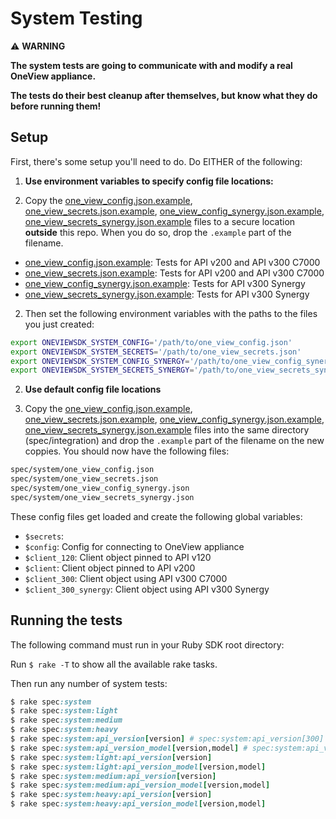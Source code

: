 # System Testing
:warning: **WARNING**

**The system tests are going to communicate with and modify a real OneView appliance.**

**The tests do their best cleanup after themselves, but know what they do before running them!**

## Setup
First, there's some setup you'll need to do. Do EITHER of the following:

1. **Use environment variables to specify config file locations:**

  1. Copy the [one_view_config.json.example](one_view_config.json.example), [one_view_secrets.json.example](one_view_secrets.json.example),
   [one_view_config_synergy.json.example](one_view_config_synergy.json.example),
   [one_view_secrets_synergy.json.example](one_view_secrets_synergy.json.example) files to a secure location
   **outside** this repo. When you do so, drop the `.example` part of the filename.

   - [one_view_config.json.example](one_view_config.json.example): Tests for API v200 and API v300 C7000
   - [one_view_secrets.json.example](one_view_secrets.json.example): Tests for API v200 and API v300 C7000
   - [one_view_config_synergy.json.example](one_view_config_synergy.json.example): Tests for API v300 Synergy
   - [one_view_secrets_synergy.json.example](one_view_secrets_synergy.json.example): Tests for API v300 Synergy

  2. Then set the following environment variables with the paths to the files you just created:

   ```bash
   export ONEVIEWSDK_SYSTEM_CONFIG='/path/to/one_view_config.json'
   export ONEVIEWSDK_SYSTEM_SECRETS='/path/to/one_view_secrets.json'
   export ONEVIEWSDK_SYSTEM_CONFIG_SYNERGY='/path/to/one_view_config_synergy.json'
   export ONEVIEWSDK_SYSTEM_SECRETS_SYNERGY='/path/to/one_view_secrets_synergy.json'
   ```

2. **Use default config file locations**

  1. Copy the [one_view_config.json.example](one_view_config.json.example), [one_view_secrets.json.example](one_view_secrets.json.example),
   [one_view_config_synergy.json.example](one_view_config_synergy.json.example),
   [one_view_secrets_synergy.json.example](one_view_secrets_synergy.json.example) files into the same directory (spec/integration)
   and drop the `.example` part of the filename on the new coppies. You should now have the following files:

   ```bash
   spec/system/one_view_config.json
   spec/system/one_view_secrets.json
   spec/system/one_view_config_synergy.json
   spec/system/one_view_secrets_synergy.json
   ```


These config files get loaded and create the following global variables:
 - `$secrets`:
 - `$config`: Config for connecting to OneView appliance
 - `$client_120`: Client object pinned to API v120
 - `$client`: Client object pinned to API v200
 - `$client_300`: Client object using API v300 C7000
 - `$client_300_synergy`: Client object using API v300 Synergy

## Running the tests
The following command must run in your Ruby SDK root directory:

Run `$ rake -T` to show all the available rake tasks.

Then run any number of system tests:

```ruby
$ rake spec:system
$ rake spec:system:light
$ rake spec:system:medium
$ rake spec:system:heavy
$ rake spec:system:api_version[version] # spec:system:api_version[300]
$ rake spec:system:api_version_model[version,model] # spec:system:api_version_model[300,c7000]
$ rake spec:system:light:api_version[version]
$ rake spec:system:light:api_version_model[version,model]
$ rake spec:system:medium:api_version[version]
$ rake spec:system:medium:api_version_model[version,model]
$ rake spec:system:heavy:api_version[version]
$ rake spec:system:heavy:api_version_model[version,model]
```
